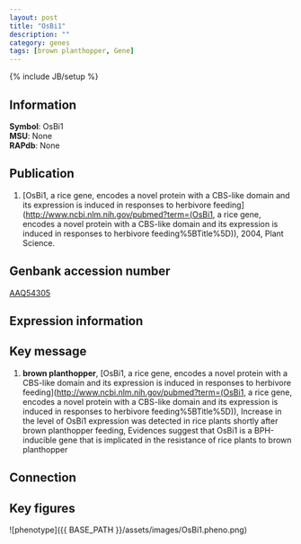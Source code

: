```yaml
---
layout: post
title: "OsBi1"
description: ""
category: genes
tags: [brown planthopper, Gene]
---
```

{% include JB/setup %}

## Information
__Symbol__: OsBi1  
__MSU__: None  
__RAPdb__: None  

## Publication
1. [OsBi1, a rice gene, encodes a novel protein with a CBS-like domain and its expression is induced in responses to herbivore feeding](http://www.ncbi.nlm.nih.gov/pubmed?term=(OsBi1, a rice gene, encodes a novel protein with a CBS-like domain and its expression is induced in responses to herbivore feeding%5BTitle%5D)), 2004, Plant Science.

## Genbank accession number
[AAQ54305](http://www.ncbi.nlm.nih.gov/nuccore/AAQ54305)

## Expression information

## Key message
1. __brown planthopper__, [OsBi1, a rice gene, encodes a novel protein with a CBS-like domain and its expression is induced in responses to herbivore feeding](http://www.ncbi.nlm.nih.gov/pubmed?term=(OsBi1, a rice gene, encodes a novel protein with a CBS-like domain and its expression is induced in responses to herbivore feeding%5BTitle%5D)),  Increase in the level of OsBi1 expression was detected in rice plants shortly after brown planthopper feeding, Evidences suggest that OsBi1 is a BPH-inducible gene that is implicated in the resistance of rice plants to brown planthopper

## Connection

## Key figures
![phenotype]({{ BASE_PATH }}/assets/images/OsBi1.pheno.png)


